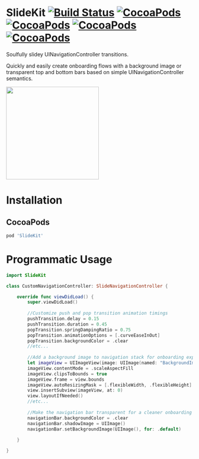 # SlideKit [![Build Status](https://travis-ci.com/Kjens93/SlideKit.svg?branch=master)](https://travis-ci.com/Kjens93/SlideKit) [![CocoaPods](https://img.shields.io/cocoapods/v/SlideKit.svg)](https://cocoapods.org/pods/SlideKit) [![CocoaPods](https://img.shields.io/cocoapods/p/SlideKit.svg)](https://cocoapods.org/pods/SlideKit) [![CocoaPods](https://img.shields.io/cocoapods/l/SlideKit.svg)](https://cocoapods.org/pods/SlideKit) [![CocoaPods](https://img.shields.io/cocoapods/dt/SlideKit.svg)](https://cocoapods.org/pods/SlideKit)

Soulfully slidey UINavigationController transitions.

Quickly and easily create onboarding flows with a background image or transparent top and bottom bars based on simple UINavigationController semantics.

<img src="https://user-images.githubusercontent.com/15389109/42902178-00605a04-8a8b-11e8-900e-d13efd090e32.gif" width="250px">

# Installation

## CocoaPods
```ruby
pod 'SlideKit'
```

# Programmatic Usage
```swift
import SlideKit

class CustomNavigationController: SlideNavigationController {

    override func viewDidLoad() {
        super.viewDidLoad()
        
        //Customize push and pop transition animation timings
        pushTransition.delay = 0.15
        pushTransition.duration = 0.45
        popTransition.springDampingRatio = 0.75
        popTransition.animationOptions = [.curveEaseInOut]
        popTransition.backgroundColor = .clear
        //etc...
        
        //Add a background image to navigation stack for onboarding experience
        let imageView = UIImageView(image: UIImage(named: "BackgroundImage"))
        imageView.contentMode = .scaleAspectFill
        imageView.clipsToBounds = true
        imageView.frame = view.bounds
        imageView.autoResizingMask = [.flexibleWidth, .flexibleHeight]
        view.insertSubview(imageView, at: 0)
        view.layoutIfNeeded()
        //etc...
        
        //Make the navigation bar transparent for a cleaner onboarding experience
        navigationBar.backgroundColor = .clear
        navigationBar.shadowImage = UIImage()
        navigationBar.setBackgroundImage(UIImage(), for: .default)  
        
    }

}
```

